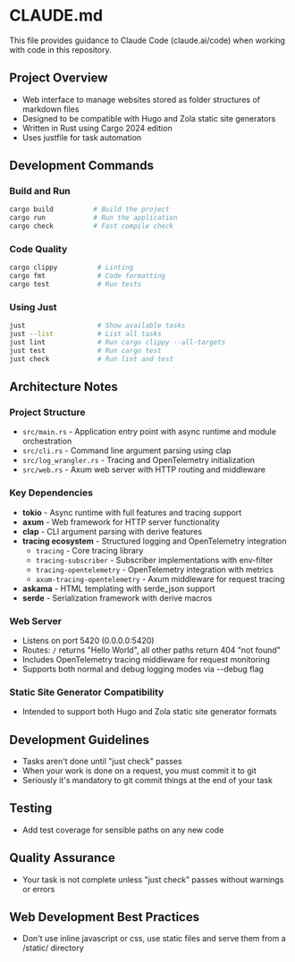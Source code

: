 # CLAUDE.md

This file provides guidance to Claude Code (claude.ai/code) when working with
code in this repository.

## Project Overview

- Web interface to manage websites stored as folder structures of markdown files
- Designed to be compatible with Hugo and Zola static site generators
- Written in Rust using Cargo 2024 edition
- Uses justfile for task automation

## Development Commands

### Build and Run

```bash
cargo build          # Build the project
cargo run            # Run the application
cargo check          # Fast compile check
```

### Code Quality

```bash
cargo clippy          # Linting
cargo fmt             # Code formatting
cargo test            # Run tests
```

### Using Just

```bash
just                  # Show available tasks
just --list           # List all tasks
just lint             # Run cargo clippy --all-targets
just test             # Run cargo test
just check            # Run lint and test
```

## Architecture Notes

### Project Structure

- `src/main.rs` - Application entry point with async runtime and module
  orchestration
- `src/cli.rs` - Command line argument parsing using clap
- `src/log_wrangler.rs` - Tracing and OpenTelemetry initialization
- `src/web.rs` - Axum web server with HTTP routing and middleware

### Key Dependencies

- **tokio** - Async runtime with full features and tracing support
- **axum** - Web framework for HTTP server functionality
- **clap** - CLI argument parsing with derive features
- **tracing ecosystem** - Structured logging and OpenTelemetry integration
  - `tracing` - Core tracing library
  - `tracing-subscriber` - Subscriber implementations with env-filter
  - `tracing-opentelemetry` - OpenTelemetry integration with metrics
  - `axum-tracing-opentelemetry` - Axum middleware for request tracing
- **askama** - HTML templating with serde_json support
- **serde** - Serialization framework with derive macros

### Web Server

- Listens on port 5420 (0.0.0.0:5420)
- Routes: `/` returns "Hello World", all other paths return 404 "not found"
- Includes OpenTelemetry tracing middleware for request monitoring
- Supports both normal and debug logging modes via --debug flag

### Static Site Generator Compatibility

- Intended to support both Hugo and Zola static site generator formats

## Development Guidelines

- Tasks aren't done until "just check" passes
- When your work is done on a request, you must commit it to git
- Seriously it's mandatory to git commit things at the end of your task

## Testing

- Add test coverage for sensible paths on any new code

## Quality Assurance

- Your task is not complete unless "just check" passes without warnings or errors

## Web Development Best Practices

- Don't use inline javascript or css, use static files and serve them from a /static/ directory